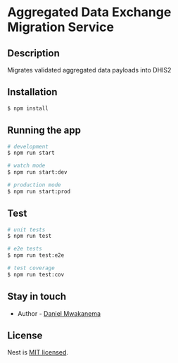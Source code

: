 # Aggregated Data Exchange Migration Service

## Description

Migrates validated aggregated data payloads into DHIS2

## Installation

```bash
$ npm install
```

## Running the app

```bash
# development
$ npm run start

# watch mode
$ npm run start:dev

# production mode
$ npm run start:prod
```

## Test

```bash
# unit tests
$ npm run test

# e2e tests
$ npm run test:e2e

# test coverage
$ npm run test:cov
```

## Stay in touch

- Author - [Daniel Mwakanema](https://www.github.com/danielmwakanema)

## License

  Nest is [MIT licensed](LICENSE).
